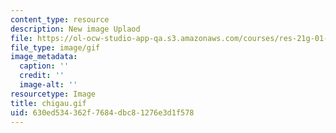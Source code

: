 ```yaml
---
content_type: resource
description: New image Uplaod
file: https://ol-ocw-studio-app-qa.s3.amazonaws.com/courses/res-21g-01-kana-spring-2010/630ed534362f7684dbc81276e3d1f578_chigau.gif
file_type: image/gif
image_metadata:
  caption: ''
  credit: ''
  image-alt: ''
resourcetype: Image
title: chigau.gif
uid: 630ed534-362f-7684-dbc8-1276e3d1f578
---
```

